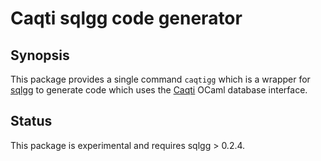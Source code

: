 # Caqti sqlgg code generator

## Synopsis

This package provides a single command `caqtigg` which is a wrapper for
[sqlgg](http://ygrek.org.ua/p/sqlgg/) to generate code which uses the
[Caqti](https://github.com/paurkedal/ocaml-caqti) OCaml database interface.

## Status

This package is experimental and requires sqlgg > 0.2.4.
